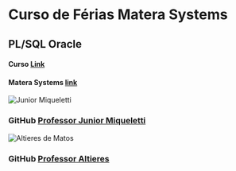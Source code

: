 # Curso de Férias Matera Systems
## PL/SQL Oracle

#### Curso [Link](https://github.com/materasystems/cursodeferias2017/tree/plsql)
#### Matera Systems [link](http://www.matera.com/br/curso-de-ferias)

![Junior Miqueletti](http://404846152.r.upxcdn.net/br/wp-content/uploads/2015/11/4444444.jpg)
### GitHub [Professor Junior Miqueletti](https://github.com/JuniorMiqueletti)

![Altieres de Matos](http://404846152.r.upxcdn.net/br/wp-content/uploads/2015/11/2017_Lading_Page_Curso_de_Ferias_19.png)
### GitHub [Professor Altieres ](https://github.com/altitdb)